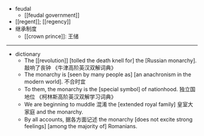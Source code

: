 - feudal
    - [[feudal government]]
- [[regent]]; [[regency]]
- 继承制度
    - [[crown prince]]: 王储 
- ---
- dictionary 
    - The [[revolution]] [tolled the death knell for] the [Russian monarchy]. 敲响了丧钟 《牛津高阶英汉双解词典》
    - The monarchy is [seen by many people as] [an anachronism in the modern world]. 不合时宜
    - To them, the monarchy is the [special symbol] of nationhood. 独立国地位 《柯林斯高阶英汉双解学习词典》
    - We are beginning to muddle 混淆 the [extended royal family] 皇室大家庭 and the monarchy. 
    - By all accounts, 据各方面记述 the monarchy [does not excite strong feelings] [among the majority of] Romanians.
